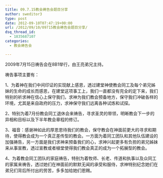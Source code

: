 ```yaml
---
title: 09.7.15教会祷告会题目分享
author: sweditor3
type: post
date: 2012-09-10T07:47:19+00:00
url: /2012/09/10/09715教会祷告会题目分享/
dsq_thread_id:
  - 1835687107
categories:
  - 教会祷告会

---
```

2009年7月15日祷告会在8B1举行，由王亮弟兄主持。

祷告事项主要有：
  
1、为着神在我们中间印证的实现献上感恩，透过建堂神使教会同工及每个弟兄姊妹的生命的成长而感恩，在建堂这项事工上，我们一直都没有完全的定下来，我们特别的祈求神在信心上保守我们，求神为我们教会预备地方，保守我们冲破各样的环境，尤其是来自政府的压力，求神保守我们远离各种试炼和试探。

2、特别为着7月份教会同工退休会来祷告，寻求圣灵的带领，明晰教会下一步的异相和目标以及下半年教会章程的修订。

3、福音：感谢神如此的厚恩恩待我们的教会，保守教会在神面前更大的寻求和期待，使得教会成为一个真正差传型的教会。一方面为着同工团队和其他队伍建设的加强祷告，另一方面是我们求神来预备我们的心，求神兴起更多有负担的弟兄姊妹来从事宣教，透过宣教或者植堂使得我们教会真正的成为一个拓展型的教会。

4、为着教会同工团队的家庭祷告，特别为着牧师、长老、传道和执事以及众同工的家属来祷告，透过她们在神面前的默默无闻的承受和服侍，求神特别纪念她们在弟兄们背后所付出的劳苦，多多加给她们恩赐。